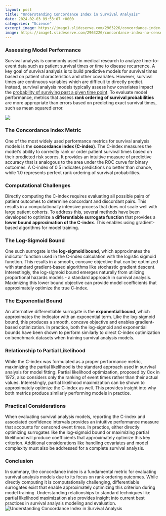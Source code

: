 ```yaml
---
layout: post
title: "Understanding Concordance Index in Survival Analysis"
date: 2024-02-03 09:53:07 +0000
categories: "Science"
excerpt_image: https://image1.slideserve.com/2963226/concordance-index-no-censoring-l.jpg
image: https://image1.slideserve.com/2963226/concordance-index-no-censoring-l.jpg
---
```


### Assessing Model Performance 
Survival analysis is commonly used in medical research to analyze time-to-event data such as patient survival times or time to disease recurrence. A key goal of survival analysis is to build predictive models for survival times based on patient characteristics and other covariates. However, survival times are continuous variables which are difficult to directly predict. Instead, survival analysis models typically assess how covariates impact the [probability of surviving past a given time point](https://store.fi.io.vn/funny-its-a-doberman-not-shark-dog-owner). To evaluate model performance, metrics that assess **rank ordering of survival probabilities** are more appropriate than errors based on predicting exact survival times, such as mean squared error. 

![](https://image1.slideserve.com/2963226/concordance-index-or-c-index-l.jpg)
### The Concordance Index Metric
One of the most widely used performance metrics for survival analysis models is the **concordance index (C-index)**. The C-index measures the model's ability to correctly rank or order patient survival times based on their predicted risk scores. It provides an intuitive measure of predictive accuracy that is analogous to the area under the ROC curve for binary outcomes. A C-index of 0.5 indicates predictions no better than chance, while 1.0 represents perfect rank ordering of survival probabilities.
### Computational Challenges
Directly computing the C-index requires evaluating all possible pairs of patient outcomes to determine concordant and discordant pairs. This results in a computationally intensive process that does not scale well with large patient cohorts. To address this, several methods have been developed to optimize a **differentiable surrogate function** that provides a **lower bound approximation of the C-index**. This enables using gradient-based algorithms for model training.
### The Log-Sigmoid Bound 
One such surrogate is the **log-sigmoid bound**, which approximates the indicator function used in the C-index calculation with the logistic sigmoid function. This results in a smooth, concave objective that can be optimized with standard gradient-based algorithms like stochastic gradient descent. Interestingly, the log-sigmoid bound emerges naturally from utilizing proportional hazards models - a standard approach in survival analysis. Maximizing this lower bound objective can provide model coefficients that approximately optimize the true C-index.
### The Exponential Bound
An alternative differentiable surrogate is the **exponential bound**, which approximates the indicator with an exponential term. Like the log-sigmoid bound, this produces a smooth, concave objective and enables gradient-based optimization. In practice, both the log-sigmoid and exponential bounds have been shown to perform similarly to direct C-index optimization on benchmark datasets when training survival analysis models.
### Relationship to Partial Likelihood 
While the C-index was formulated as a proper performance metric, maximizing the partial likelihood is the standard approach used in survival analysis for model fitting. Partial likelihood optimization, proposed by Cox in 1972, also considers only the ranking of event times rather than their actual values. Interestingly, partial likelihood maximization can be shown to approximately optimize the C-index as well. This provides insight into why both metrics produce similarly performing models in practice.
### Practical Considerations
When evaluating survival analysis models, reporting the C-index and associated confidence intervals provides an intuitive performance measure that accounts for censored event times. In practice, either directly optimizing surrogates like the log-sigmoid bound or maximizing partial likelihood will produce coefficients that approximately optimize this key criterion. Additional considerations like handling covariates and model complexity must also be addressed for a complete survival analysis.
### Conclusion
In summary, the concordance index is a fundamental metric for evaluating survival analysis models due to its focus on rank ordering outcomes. While directly computing it is computationally challenging, differentiable surrogates exist that enable approximately optimizing this criterion during model training. Understanding relationships to standard techniques like partial likelihood maximization also provides insight into current best practices in survival analysis modeling and evaluation.
![Understanding Concordance Index in Survival Analysis](https://image1.slideserve.com/2963226/concordance-index-no-censoring-l.jpg)